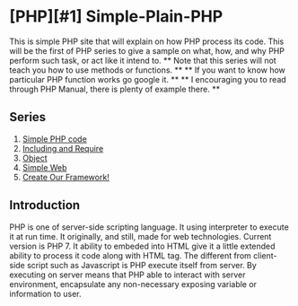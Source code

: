 # [PHP][#1] Simple-Plain-PHP
This is simple PHP site that will explain on how PHP process its code. This will be the first of PHP series to give a sample on what, how, and why PHP perform such task, or act like it intend to.
** Note that this series will not teach you how to use methods or functions. **
** If you want to know how particular PHP function works go google it. **
** I encouraging you to read through PHP Manual, there is plenty of example there. **

## Series
1. [Simple PHP code](https://github.com/mrwordev/-PHP-Simple-Plain-PHP)
2. [Including and Require](https://github.com/mrwordev/-PHP-Tailoring-PHP)
3. [Object](https://github.com/mrwordev/-PHP-Simple-Object-PHP)
4. [Simple Web](https://github.com/mrwordev/-PHP-Simple-PHP-Website)
5. [Create Our Framework!](https://github.com/mrwordev/-PHP-Simple-PHP-Framework)

## Introduction
PHP is one of server-side scripting language. It using interpreter to execute it at run time. It originally, and still, made for web technologies. Current version is PHP 7.
It ability to embeded into HTML give it a little extended ability to process it code along with HTML tag. The different from client-side script such as Javascript is PHP execute itself from server. By executing on server means that PHP able to interact with server environment, encapsulate any non-necessary exposing variable or information to user.
